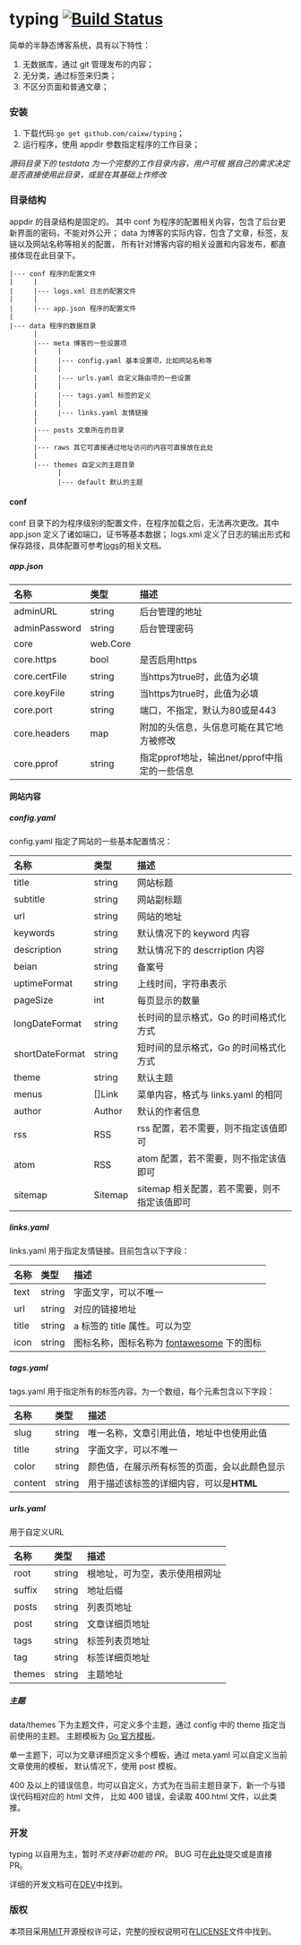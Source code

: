 typing [![Build Status](https://travis-ci.org/caixw/typing.svg?branch=nosql)](https://travis-ci.org/caixw/typing)
======

简单的半静态博客系统，具有以下特性：

1. 无数据库，通过 git 管理发布的内容；
1. 无分类，通过标签来归类；
1. 不区分页面和普通文章；



### 安装

1. 下载代码:`go get github.com/caixw/typing`；
1. 运行程序，使用 appdir 参数指定程序的工作目录；

*源码目录下的 testdata 为一个完整的工作目录内容，用户可根
据自己的需求决定是否直接使用此目录，或是在其基础上作修改*



### 目录结构

appdir 的目录结构是固定的。
其中 conf 为程序的配置相关内容，包含了后台更新界面的密码，不能对外公开；
data 为博客的实际内容，包含了文章，标签，友链以及网站名称等相关的配置，
所有针对博客内容的相关设置和内容发布，都直接体现在此目录下。

```
|--- conf 程序的配置文件
|     |
|     |--- logs.xml 日志的配置文件
|     |
|     |--- app.json 程序的配置文件
|
|--- data 程序的数据目录
      |
      |--- meta 博客的一些设置项
      |     |
      |     |--- config.yaml 基本设置项，比如网站名称等
      |     |
      |     |--- urls.yaml 自定义路由项的一些设置
      |     |
      |     |--- tags.yaml 标签的定义
      |     |
      |     |--- links.yaml 友情链接
      |
      |--- posts 文章所在的目录
      |
      |--- raws 其它可直接通过地址访问的内容可直接放在此处
      |
      |--- themes 自定义的主题目录
            |
            |--- default 默认的主题
```



#### conf

conf 目录下的为程序级别的配置文件，在程序加载之后，无法再次更改。其中
app.json 定义了诸如端口，证书等基本数据；
logs.xml 定义了日志的输出形式和保存路径，具体配置可参考[logs](https://github.com/issue9/logs)的相关文档。


##### app.json

名称          | 类型        | 描述
:-------------|:------------|:------
adminURL      | string      | 后台管理的地址
adminPassword | string      | 后台管理密码
core          | web.Core
core.https    | bool        | 是否启用https
core.certFile | string      | 当https为true时，此值为必填
core.keyFile  | string      | 当https为true时，此值为必填
core.port     | string      | 端口，不指定，默认为80或是443
core.headers  | map         | 附加的头信息，头信息可能在其它地方被修改
core.pprof    | string      | 指定pprof地址，输出net/pprof中指定的一些信息




#### 网站内容


##### config.yaml

config.yaml 指定了网站的一些基本配置情况：

名称            | 类型        | 描述
:-------------  |:------------|:------
title           | string      | 网站标题
subtitle        | string      | 网站副标题
url             | string      | 网站的地址
keywords        | string      | 默认情况下的 keyword 内容
description     | string      | 默认情况下的 descrription 内容
beian           | string      | 备案号
uptimeFormat    | string      | 上线时间，字符串表示
pageSize        | int         | 每页显示的数量
longDateFormat  | string      | 长时间的显示格式，Go 的时间格式化方式
shortDateFormat | string      | 短时间的显示格式，Go 的时间格式化方式
theme           | string      | 默认主题
menus           | []Link      | 菜单内容，格式与 links.yaml 的相同
author          | Author      | 默认的作者信息
rss             | RSS         | rss 配置，若不需要，则不指定该值即可
atom            | RSS         | atom 配置，若不需要，则不指定该值即可
sitemap         | Sitemap     | sitemap 相关配置，若不需要，则不指定该值即可


##### links.yaml

links.yaml 用于指定友情链接。目前包含以下字段：

名称      | 类型        | 描述
:---------|:------------|:----------
text      | string      | 字面文字，可以不唯一
url       | string      | 对应的链接地址
title     | string      | a 标签的 title 属性。可以为空
icon      | string      | 图标名称，图标名称为 [fontawesome](http://fontawesome.io) 下的图标


##### tags.yaml

tags.yaml 用于指定所有的标签内容。为一个数组，每个元素包含以下字段：

名称      | 类型        | 描述
:---------|:------------|:----------
slug      | string      | 唯一名称，文章引用此值，地址中也使用此值
title     | string      | 字面文字，可以不唯一
color     | string      | 颜色值，在展示所有标签的页面，会以此颜色显示
content   | string      | 用于描述该标签的详细内容，可以是**HTML**


##### urls.yaml

用于自定义URL

名称      | 类型        | 描述
:---------|:------------|:----------
root      | string      | 根地址，可为空，表示使用根网址
suffix    | string      | 地址后缀
posts     | string      | 列表页地址
post      | string      | 文章详细页地址
tags      | string      | 标签列表页地址
tag       | string      | 标签详细页地址
themes    | string      | 主题地址


##### 主题

data/themes 下为主题文件，可定义多个主题，通过 config 中的 theme 指定当前使用的主题。
主题模板为 [Go 官方模板](https://golang.org/pkg/html/template/)。

单一主题下，可以为文章详细页定义多个模板，通过 meta.yaml 可以自定义当前文章使用的模板，
默认情况下，使用 post 模板。


400 及以上的错误信息，均可以自定义，方式为在当前主题目录下，新一个与错误代码相对应的 html 文件，
比如 400 错误，会读取 400.html 文件，以此类推。





### 开发

typing 以自用为主，暂时*不支持新功能的 PR*。
BUG 可在[此处](https://github.com/caixw/typing/issues)提交或是直接 PR。

详细的开发文档可在[DEV](DEV.md)中找到。



### 版权

本项目采用[MIT](https://opensource.org/licenses/MIT)开源授权许可证，完整的授权说明可在[LICENSE](LICENSE)文件中找到。
